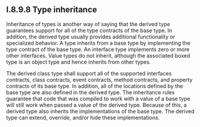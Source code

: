## I.8.9.8 Type inheritance

Inheritance of types is another way of saying that the derived type guarantees support for all of the type contracts of the base type. In addition, the derived type usually provides additional functionality or specialized behavior. A type inherits from a base type by implementing the type contract of the base type. An interface type implements zero or more other interfaces. Value types do not inherit, although the associated boxed type is an object type and hence inherits from other types.

The derived class type shall support all of the supported interfaces contracts, class contracts, event contracts, method contracts, and property contracts of its base type. In addition, all of the locations defined by the base type are also defined in the derived type. The inheritance rules guarantee that code that was compiled to work with a value of a base type will still work when passed a value of the derived type. Because of this, a derived type also inherits the implementations of the base type. The derived type can extend, override, and/or hide these implementations.
